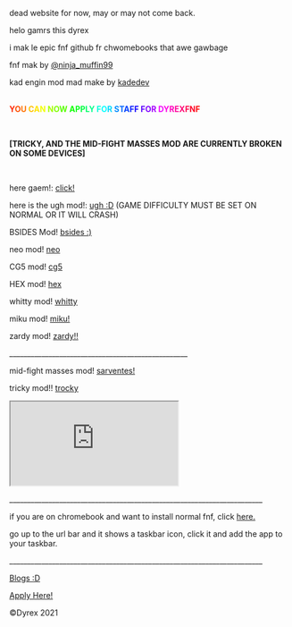 <p class="unchanged rich-diff-level-one">dead website for now, may or may not come back.</p>
<p class="unchanged rich-diff-level-one">helo gamrs this dyrex</p>
<p class="unchanged rich-diff-level-one">i mak le epic fnf github fr chwomebooks that awe gawbage</p>
<p class="unchanged rich-diff-level-one">fnf mak by&nbsp;<a href="https://twitter.com/ninja_muffin99" rel="nofollow">@ninja_muffin99</a></p>
<p class="unchanged rich-diff-level-one">kad engin mod mad make by&nbsp;<a href="https://gamebanana.com/gamefiles/16761" rel="nofollow">kadedev</a></p>
<div class="html-rainbow-text" style="text-align: left;">&nbsp;</div>
<div class="html-rainbow-text" style="text-align: left;"><strong><span style="color: #ff2600;">Y</span><span style="color: #ff4d00;">O</span><span style="color: #ff7300;">U</span><span style="color: transparent; text-shadow: none;">&nbsp;</span><span style="color: #ffbf00;">C</span><span style="color: #ffe500;">A</span><span style="color: #f2ff00;">N</span><span style="color: transparent; text-shadow: none;">&nbsp;</span><span style="color: #a6ff00;">N</span><span style="color: #80ff00;">O</span><span style="color: #59ff00;">W</span><span style="color: transparent; text-shadow: none;">&nbsp;</span><span style="color: #0dff00;">A</span><span style="color: #00ff19;">P</span><span style="color: #00ff40;">P</span><span style="color: #00ff66;">L</span><span style="color: #00ff8c;">Y</span><span style="color: transparent; text-shadow: none;">&nbsp;</span><span style="color: #00ffd9;">F</span><span style="color: #00ffff;">O</span><span style="color: #00d9ff;">R</span><span style="color: transparent; text-shadow: none;">&nbsp;</span><span style="color: #008cff;">S</span><span style="color: #0066ff;">T</span><span style="color: #0040ff;">A</span><span style="color: #0019ff;">F</span><span style="color: #0d00ff;">F</span><span style="color: transparent; text-shadow: none;">&nbsp;</span><span style="color: #5900ff;">F</span><span style="color: #7f00ff;">O</span><span style="color: #a600ff;">R</span><span style="color: transparent; text-shadow: none;">&nbsp;</span><span style="color: #f200ff;">D</span><span style="color: #ff00e6;">Y</span><span style="color: #ff00bf;">R</span><span style="color: #ff0099;">E</span><span style="color: #ff0073;">X</span><span style="color: #ff004c;">F</span><span style="color: #ff0026;">N</span><span style="color: #ff0000;">F</span></strong></div>
<p class="unchanged rich-diff-level-one">&nbsp;</p>
<p class="unchanged rich-diff-level-one"><strong>[TRICKY, AND THE MID-FIGHT MASSES MOD ARE CURRENTLY BROKEN ON SOME DEVICES]</strong></p>
<p class="unchanged rich-diff-level-one">&nbsp;</p>
<p class="unchanged rich-diff-level-one">here gaem!:&nbsp;<a href="https://dyrexfnf.github.io/FNF/BASEFNF" rel="nofollow">click!</a></p>
<p class="unchanged rich-diff-level-one">here is the ugh mod!:&nbsp;<a href="https://dyrexfnf.github.io/FNF/UGHFNF" rel="nofollow">ugh :D</a>&nbsp;(GAME DIFFICULTY MUST BE SET ON NORMAL OR IT WILL CRASH)</p>
<p class="unchanged rich-diff-level-one">BSIDES Mod!&nbsp;<a href="https://dyrexfnf.github.io/FNF/BSIDES" rel="nofollow">bsides :)</a></p>
<p class="unchanged rich-diff-level-one">neo mod! <a href="https://dyrexfnf.github.io/FNF/NEO">neo</a></p>
<p class="unchanged rich-diff-level-one">CG5 mod! <a href="https://dyrexfnf.github.io/FNF/CG5">cg5</a></p>
<p class="unchanged rich-diff-level-one">HEX mod! <a href="https://dyrexfnf.github.io/FNF/HEX">hex</a></p>
<p class="unchanged rich-diff-level-one">whitty mod! <a href="https://dyrexfnf.github.io/FNF/WHITTY">whitty</a></p>
<p class="unchanged rich-diff-level-one">miku mod! <a href="https://hyperwood.github.io/miku/">miku!</a></p>
<p class="unchanged rich-diff-level-one">zardy mod! <a href="https://dyrexfnf.github.io/FNF/ZARDY">zardy!!</a></p>
<p class="unchanged rich-diff-level-one">__________________________________________________</p>
<p class="unchanged rich-diff-level-one">mid-fight masses mod! <a href="https://bobydob.github.io/sarventes/">sarventes!</a></p>
<p class="unchanged rich-diff-level-one">tricky mod!! <a href="https://dyrexfnf.github.io/FNF/TRICKY">trocky</a></p>
<p><iframe src="https://docs.google.com/forms/d/e/1FAIpQLSd--yvQRpv6PcQBvZSgE4MyeJZieIAg1ZgqJMU9qOeG9oX0Lw/viewform?embedded=true" width="" height=" frameborder=" marginwidth="0" marginheight="0">Loading…</iframe></p>
<p class="unchanged rich-diff-level-one">_______________________________________________________________________</p>
<p class="unchanged rich-diff-level-one">if you are on chromebook and want to install normal fnf, click&nbsp;<a href="https://friday-night.glitch.me/" rel="nofollow">here.</a></p>
<p class="unchanged rich-diff-level-one">go up to the url bar and it shows a taskbar icon, click it and add the app to your taskbar.</p>
<p class="unchanged rich-diff-level-one">_______________________________________________________________________</p>
<p class="unchanged rich-diff-level-one"><a href="https://dyrexfnf.github.io/FNF/BLOG" rel="nofollow">Blogs :D</a></p>
<p class="unchanged rich-diff-level-one"><a href="https://dyrexfnf.github.io/FNF/APPLY">Apply Here!</a></p>
<p class="unchanged rich-diff-level-one">&copy;Dyrex 2021</p>
